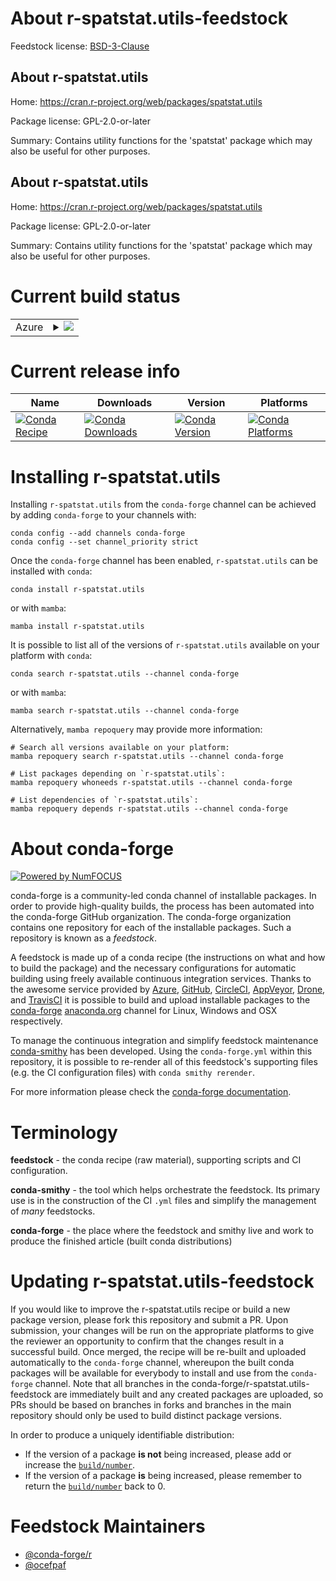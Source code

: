 About r-spatstat.utils-feedstock
================================

Feedstock license: [BSD-3-Clause](https://github.com/conda-forge/r-spatstat.utils-feedstock/blob/main/LICENSE.txt)


About r-spatstat.utils
----------------------

Home: https://cran.r-project.org/web/packages/spatstat.utils

Package license: GPL-2.0-or-later

Summary: Contains utility functions for the 'spatstat' package which may also be useful for other purposes.

About r-spatstat.utils
----------------------

Home: https://cran.r-project.org/web/packages/spatstat.utils

Package license: GPL-2.0-or-later

Summary: Contains utility functions for the 'spatstat' package which may also be useful for other purposes.

Current build status
====================


<table>
    
  <tr>
    <td>Azure</td>
    <td>
      <details>
        <summary>
          <a href="https://dev.azure.com/conda-forge/feedstock-builds/_build/latest?definitionId=1657&branchName=main">
            <img src="https://dev.azure.com/conda-forge/feedstock-builds/_apis/build/status/r-spatstat.utils-feedstock?branchName=main">
          </a>
        </summary>
        <table>
          <thead><tr><th>Variant</th><th>Status</th></tr></thead>
          <tbody><tr>
              <td>linux_64_r_base4.3</td>
              <td>
                <a href="https://dev.azure.com/conda-forge/feedstock-builds/_build/latest?definitionId=1657&branchName=main">
                  <img src="https://dev.azure.com/conda-forge/feedstock-builds/_apis/build/status/r-spatstat.utils-feedstock?branchName=main&jobName=linux&configuration=linux%20linux_64_r_base4.3" alt="variant">
                </a>
              </td>
            </tr><tr>
              <td>linux_64_r_base4.4</td>
              <td>
                <a href="https://dev.azure.com/conda-forge/feedstock-builds/_build/latest?definitionId=1657&branchName=main">
                  <img src="https://dev.azure.com/conda-forge/feedstock-builds/_apis/build/status/r-spatstat.utils-feedstock?branchName=main&jobName=linux&configuration=linux%20linux_64_r_base4.4" alt="variant">
                </a>
              </td>
            </tr><tr>
              <td>linux_aarch64_r_base4.3</td>
              <td>
                <a href="https://dev.azure.com/conda-forge/feedstock-builds/_build/latest?definitionId=1657&branchName=main">
                  <img src="https://dev.azure.com/conda-forge/feedstock-builds/_apis/build/status/r-spatstat.utils-feedstock?branchName=main&jobName=linux&configuration=linux%20linux_aarch64_r_base4.3" alt="variant">
                </a>
              </td>
            </tr><tr>
              <td>linux_aarch64_r_base4.4</td>
              <td>
                <a href="https://dev.azure.com/conda-forge/feedstock-builds/_build/latest?definitionId=1657&branchName=main">
                  <img src="https://dev.azure.com/conda-forge/feedstock-builds/_apis/build/status/r-spatstat.utils-feedstock?branchName=main&jobName=linux&configuration=linux%20linux_aarch64_r_base4.4" alt="variant">
                </a>
              </td>
            </tr><tr>
              <td>linux_ppc64le_r_base4.3</td>
              <td>
                <a href="https://dev.azure.com/conda-forge/feedstock-builds/_build/latest?definitionId=1657&branchName=main">
                  <img src="https://dev.azure.com/conda-forge/feedstock-builds/_apis/build/status/r-spatstat.utils-feedstock?branchName=main&jobName=linux&configuration=linux%20linux_ppc64le_r_base4.3" alt="variant">
                </a>
              </td>
            </tr><tr>
              <td>linux_ppc64le_r_base4.4</td>
              <td>
                <a href="https://dev.azure.com/conda-forge/feedstock-builds/_build/latest?definitionId=1657&branchName=main">
                  <img src="https://dev.azure.com/conda-forge/feedstock-builds/_apis/build/status/r-spatstat.utils-feedstock?branchName=main&jobName=linux&configuration=linux%20linux_ppc64le_r_base4.4" alt="variant">
                </a>
              </td>
            </tr><tr>
              <td>osx_64_r_base4.3</td>
              <td>
                <a href="https://dev.azure.com/conda-forge/feedstock-builds/_build/latest?definitionId=1657&branchName=main">
                  <img src="https://dev.azure.com/conda-forge/feedstock-builds/_apis/build/status/r-spatstat.utils-feedstock?branchName=main&jobName=osx&configuration=osx%20osx_64_r_base4.3" alt="variant">
                </a>
              </td>
            </tr><tr>
              <td>osx_64_r_base4.4</td>
              <td>
                <a href="https://dev.azure.com/conda-forge/feedstock-builds/_build/latest?definitionId=1657&branchName=main">
                  <img src="https://dev.azure.com/conda-forge/feedstock-builds/_apis/build/status/r-spatstat.utils-feedstock?branchName=main&jobName=osx&configuration=osx%20osx_64_r_base4.4" alt="variant">
                </a>
              </td>
            </tr><tr>
              <td>osx_arm64_r_base4.3</td>
              <td>
                <a href="https://dev.azure.com/conda-forge/feedstock-builds/_build/latest?definitionId=1657&branchName=main">
                  <img src="https://dev.azure.com/conda-forge/feedstock-builds/_apis/build/status/r-spatstat.utils-feedstock?branchName=main&jobName=osx&configuration=osx%20osx_arm64_r_base4.3" alt="variant">
                </a>
              </td>
            </tr><tr>
              <td>osx_arm64_r_base4.4</td>
              <td>
                <a href="https://dev.azure.com/conda-forge/feedstock-builds/_build/latest?definitionId=1657&branchName=main">
                  <img src="https://dev.azure.com/conda-forge/feedstock-builds/_apis/build/status/r-spatstat.utils-feedstock?branchName=main&jobName=osx&configuration=osx%20osx_arm64_r_base4.4" alt="variant">
                </a>
              </td>
            </tr><tr>
              <td>win_64_r_base4.3</td>
              <td>
                <a href="https://dev.azure.com/conda-forge/feedstock-builds/_build/latest?definitionId=1657&branchName=main">
                  <img src="https://dev.azure.com/conda-forge/feedstock-builds/_apis/build/status/r-spatstat.utils-feedstock?branchName=main&jobName=win&configuration=win%20win_64_r_base4.3" alt="variant">
                </a>
              </td>
            </tr><tr>
              <td>win_64_r_base4.4</td>
              <td>
                <a href="https://dev.azure.com/conda-forge/feedstock-builds/_build/latest?definitionId=1657&branchName=main">
                  <img src="https://dev.azure.com/conda-forge/feedstock-builds/_apis/build/status/r-spatstat.utils-feedstock?branchName=main&jobName=win&configuration=win%20win_64_r_base4.4" alt="variant">
                </a>
              </td>
            </tr>
          </tbody>
        </table>
      </details>
    </td>
  </tr>
</table>

Current release info
====================

| Name | Downloads | Version | Platforms |
| --- | --- | --- | --- |
| [![Conda Recipe](https://img.shields.io/badge/recipe-r--spatstat.utils-green.svg)](https://anaconda.org/conda-forge/r-spatstat.utils) | [![Conda Downloads](https://img.shields.io/conda/dn/conda-forge/r-spatstat.utils.svg)](https://anaconda.org/conda-forge/r-spatstat.utils) | [![Conda Version](https://img.shields.io/conda/vn/conda-forge/r-spatstat.utils.svg)](https://anaconda.org/conda-forge/r-spatstat.utils) | [![Conda Platforms](https://img.shields.io/conda/pn/conda-forge/r-spatstat.utils.svg)](https://anaconda.org/conda-forge/r-spatstat.utils) |

Installing r-spatstat.utils
===========================

Installing `r-spatstat.utils` from the `conda-forge` channel can be achieved by adding `conda-forge` to your channels with:

```
conda config --add channels conda-forge
conda config --set channel_priority strict
```

Once the `conda-forge` channel has been enabled, `r-spatstat.utils` can be installed with `conda`:

```
conda install r-spatstat.utils
```

or with `mamba`:

```
mamba install r-spatstat.utils
```

It is possible to list all of the versions of `r-spatstat.utils` available on your platform with `conda`:

```
conda search r-spatstat.utils --channel conda-forge
```

or with `mamba`:

```
mamba search r-spatstat.utils --channel conda-forge
```

Alternatively, `mamba repoquery` may provide more information:

```
# Search all versions available on your platform:
mamba repoquery search r-spatstat.utils --channel conda-forge

# List packages depending on `r-spatstat.utils`:
mamba repoquery whoneeds r-spatstat.utils --channel conda-forge

# List dependencies of `r-spatstat.utils`:
mamba repoquery depends r-spatstat.utils --channel conda-forge
```


About conda-forge
=================

[![Powered by
NumFOCUS](https://img.shields.io/badge/powered%20by-NumFOCUS-orange.svg?style=flat&colorA=E1523D&colorB=007D8A)](https://numfocus.org)

conda-forge is a community-led conda channel of installable packages.
In order to provide high-quality builds, the process has been automated into the
conda-forge GitHub organization. The conda-forge organization contains one repository
for each of the installable packages. Such a repository is known as a *feedstock*.

A feedstock is made up of a conda recipe (the instructions on what and how to build
the package) and the necessary configurations for automatic building using freely
available continuous integration services. Thanks to the awesome service provided by
[Azure](https://azure.microsoft.com/en-us/services/devops/), [GitHub](https://github.com/),
[CircleCI](https://circleci.com/), [AppVeyor](https://www.appveyor.com/),
[Drone](https://cloud.drone.io/welcome), and [TravisCI](https://travis-ci.com/)
it is possible to build and upload installable packages to the
[conda-forge](https://anaconda.org/conda-forge) [anaconda.org](https://anaconda.org/)
channel for Linux, Windows and OSX respectively.

To manage the continuous integration and simplify feedstock maintenance
[conda-smithy](https://github.com/conda-forge/conda-smithy) has been developed.
Using the ``conda-forge.yml`` within this repository, it is possible to re-render all of
this feedstock's supporting files (e.g. the CI configuration files) with ``conda smithy rerender``.

For more information please check the [conda-forge documentation](https://conda-forge.org/docs/).

Terminology
===========

**feedstock** - the conda recipe (raw material), supporting scripts and CI configuration.

**conda-smithy** - the tool which helps orchestrate the feedstock.
                   Its primary use is in the construction of the CI ``.yml`` files
                   and simplify the management of *many* feedstocks.

**conda-forge** - the place where the feedstock and smithy live and work to
                  produce the finished article (built conda distributions)


Updating r-spatstat.utils-feedstock
===================================

If you would like to improve the r-spatstat.utils recipe or build a new
package version, please fork this repository and submit a PR. Upon submission,
your changes will be run on the appropriate platforms to give the reviewer an
opportunity to confirm that the changes result in a successful build. Once
merged, the recipe will be re-built and uploaded automatically to the
`conda-forge` channel, whereupon the built conda packages will be available for
everybody to install and use from the `conda-forge` channel.
Note that all branches in the conda-forge/r-spatstat.utils-feedstock are
immediately built and any created packages are uploaded, so PRs should be based
on branches in forks and branches in the main repository should only be used to
build distinct package versions.

In order to produce a uniquely identifiable distribution:
 * If the version of a package **is not** being increased, please add or increase
   the [``build/number``](https://docs.conda.io/projects/conda-build/en/latest/resources/define-metadata.html#build-number-and-string).
 * If the version of a package **is** being increased, please remember to return
   the [``build/number``](https://docs.conda.io/projects/conda-build/en/latest/resources/define-metadata.html#build-number-and-string)
   back to 0.

Feedstock Maintainers
=====================

* [@conda-forge/r](https://github.com/orgs/conda-forge/teams/r/)
* [@ocefpaf](https://github.com/ocefpaf/)

